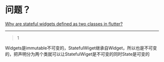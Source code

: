 # 问题？
[Why are stateful widgets defined as two classes in flutter?](https://stackoverflow.com/questions/50612237/why-are-stateful-widgets-defined-as-two-classes-in-flutter)

___



> 1

Widgets是immutable不可变的，StatefulWiget继承自Widget，所以也是不可变的，把声明分为两个类就可以让StatefulWiget是不可变的同时State是可变的





